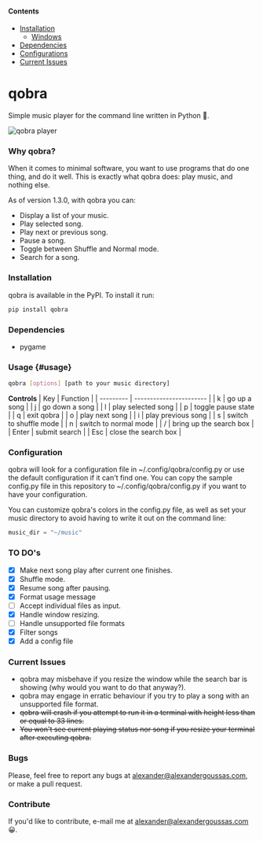 #### Contents
- [Installation](#Installation)
    - [Windows](#Installing-on-Windows) 
- [Dependencies](#Dependencies)
- [Configurations](#Configuration)
- [Current Issues](#Current-Issues)

# qobra

Simple music player for the command line written in Python 🐍.

![qobra player](qobra.jpg)

### Why qobra?

When it comes to minimal software, you want to use programs that do one thing,
and do it well. This is exactly what qobra does: play music, and nothing else.

As of version 1.3.0, with qobra you can:

-   Display a list of your music.
-   Play selected song.
-   Play next or previous song.
-   Pause a song.
-   Toggle between Shuffle and Normal mode.
-   Search for a song.

### Installation

qobra is available in the PyPI. To install it run:

```bash
pip install qobra
```

### Dependencies

-   pygame

### Usage {#usage}

```bash
qobra [options] [path to your music directory]
```

**Controls**
| Key       | Function                |
| --------- | ----------------------- |
| k         | go up a song            |
| j         | go down a song          |
| l         | play selected song      |
| p         | toggle pause state      |
| q         | exit qobra              |
| o         | play next song          |
| i         | play previous song      |
| s         | switch to shuffle mode  |
| n         | switch to normal mode   |
| /         | bring up the search box |
| Enter     | submit search           |
| Esc       | close the search box    |

### Configuration

qobra will look for a configuration file in ~/.config/qobra/config.py or use
the default configuration if it can't find one. You can copy the sample
config.py file in this repository to ~/.config/qobra/config.py if you want to
have your configuration.

You can customize qobra's colors in the config.py file, as well as set your
music directory to avoid having to write it out on the command line:

```python
music_dir = "~/music"
```

### TO DO's

-   [x] Make next song play after current one finishes.
-   [x] Shuffle mode.
-   [x] Resume song after pausing.
-   [x] Format usage message
-   [ ] Accept individual files as input.
-   [x] Handle window resizing.
-   [ ] Handle unsupported file formats
-   [x] Filter songs
-   [x] Add a config file

### Current Issues

-   qobra may misbehave if you resize the window while the search bar is
    showing (why would you want to do that anyway?).
-   qobra may engage in erratic behaviour if you try to play a song
    with an unsupported file format.
-   ~~qobra will crash if you attempt to run it in a terminal with height less
    than or equal to 33 lines.~~
-   ~~You won't see current playing status nor song if you resize your terminal
    after executing qobra.~~

### Bugs

Please, feel free to report any bugs at alexander@alexandergoussas.com, or make
a pull request.

### Contribute

If you'd like to contribute, e-mail me at alexander@alexandergoussas.com 😀.
